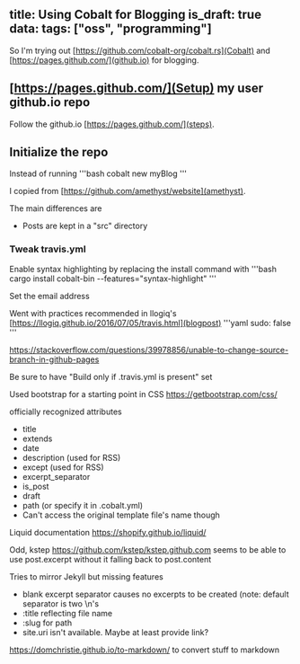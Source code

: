 title: Using Cobalt for Blogging
is_draft: true
data:
    tags: ["oss", "programming"]
---
So I'm trying out [https://github.com/cobalt-org/cobalt.rs](Cobalt) and [https://pages.github.com/](github.io) for blogging.


## [https://pages.github.com/](Setup) my user github.io repo

Follow the github.io [https://pages.github.com/](steps).

## Initialize the repo

Instead of running
'''bash
cobalt new myBlog
'''

I copied from [https://github.com/amethyst/website](amethyst).

The main differences are
- Posts are kept in a "src" directory

### Tweak travis.yml

Enable syntax highlighting by replacing the install command with
'''bash
cargo install cobalt-bin --features="syntax-highlight"
'''

Set the email address

Went with practices recommended in llogiq's [https://llogiq.github.io/2016/07/05/travis.html](blogpost)
'''yaml
sudo: false
'''


https://stackoverflow.com/questions/39978856/unable-to-change-source-branch-in-github-pages

Be sure to have "Build only if .travis.yml is present" set

Used bootstrap for a starting point in CSS
https://getbootstrap.com/css/


officially recognized attributes
- title
- extends
- date
- description (used for RSS)
- except (used for RSS)
- excerpt_separator
- is_post
- draft
- path (or specify it in .cobalt.yml)
 - Can't access the original template file's name though

 Liquid documentation https://shopify.github.io/liquid/

 Odd, kstep https://github.com/kstep/kstep.github.com  seems to be able to use post.excerpt without it falling back to post.content

 Tries to mirror Jekyll but missing features
 - blank excerpt separator causes no excerpts to be created (note: default separator is two \n's
 - :title reflecting file name
 - :slug for path
 - site.uri isn't available.  Maybe at least provide link?


https://domchristie.github.io/to-markdown/ to convert stuff to markdown
